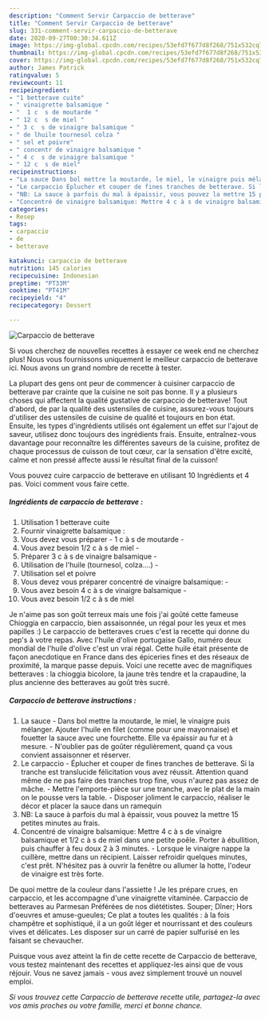 ```yaml
---
description: "Comment Servir Carpaccio de betterave"
title: "Comment Servir Carpaccio de betterave"
slug: 331-comment-servir-carpaccio-de-betterave
date: 2020-09-27T00:30:34.611Z
image: https://img-global.cpcdn.com/recipes/53efd7f677d8f268/751x532cq70/carpaccio-de-betterave-photo-principale-de-la-recette.jpg
thumbnail: https://img-global.cpcdn.com/recipes/53efd7f677d8f268/751x532cq70/carpaccio-de-betterave-photo-principale-de-la-recette.jpg
cover: https://img-global.cpcdn.com/recipes/53efd7f677d8f268/751x532cq70/carpaccio-de-betterave-photo-principale-de-la-recette.jpg
author: James Patrick
ratingvalue: 5
reviewcount: 11
recipeingredient:
- "1 betterave cuite"
- " vinaigrette balsamique "
- "  1 c  s de moutarde "
- " 12 c  s de miel "
- " 3 c  s de vinaigre balsamique "
- " de lhuile tournesol colza "
- " sel et poivre"
- " concentr de vinaigre balsamique "
- " 4 c  s de vinaigre balsamique "
- " 12 c  s de miel"
recipeinstructions:
- "La sauce Dans bol mettre la moutarde, le miel, le vinaigre puis mélanger. Ajouter l&#39;huile en filet (comme pour une mayonnaise) et fouetter la sauce avec une fourchette. Elle va épaissir au fur et à mesure. N&#39;oublier pas de goûter régulièrement, quand ça vous convient assaisonner et réserver."
- "Le carpaccio Éplucher et couper de fines tranches de betterave. Si la tranche est translucide félicitation vous avez réussit. Attention quand même de ne pas faire des tranches trop fine, vous n&#39;aurez pas assez de mâche. Mettre l&#39;emporte-pièce sur une tranche, avec le plat de la main on le pousse vers la table. Disposer joliment le carpaccio, réaliser le décor et placer la sauce dans un ramequin"
- "NB: La sauce à parfois du mal à épaissir, vous pouvez la mettre 15 petites minutes au frais."
- "Concentré de vinaigre balsamique: Mettre 4 c à s de vinaigre balsamique et 1/2 c à s de miel dans une petite poêle. Porter à ébullition, puis chauffer à feu doux 2 à 3 minutes. Lorsque le vinaigre nappe la cuillère, mettre dans un récipient. Laisser refroidir quelques minutes, c&#39;est prêt. N&#39;hésitez pas à ouvrir la fenêtre ou allumer la hotte, l&#39;odeur de vinaigre est très forte."
categories:
- Resep
tags:
- carpaccio
- de
- betterave

katakunci: carpaccio de betterave 
nutrition: 145 calories
recipecuisine: Indonesian
preptime: "PT33M"
cooktime: "PT41M"
recipeyield: "4"
recipecategory: Dessert

---
```



![Carpaccio de betterave](https://img-global.cpcdn.com/recipes/53efd7f677d8f268/751x532cq70/carpaccio-de-betterave-photo-principale-de-la-recette.jpg)

Si vous cherchez de nouvelles recettes à essayer ce week end ne cherchez plus! Nous vous fournissons uniquement le meilleur carpaccio de betterave ici. Nous avons un grand nombre de recette à tester.

La plupart des gens ont peur de commencer à cuisiner carpaccio de betterave par crainte que la cuisine ne soit pas bonne. Il y a plusieurs choses qui affectent la qualité gustative de carpaccio de betterave! Tout d'abord, de par la qualité des ustensiles de cuisine, assurez-vous toujours d'utiliser des ustensiles de cuisine de qualité et toujours en bon état. Ensuite, les types d'ingrédients utilisés ont également un effet sur l'ajout de saveur, utilisez donc toujours des ingrédients frais. Ensuite, entraînez-vous davantage pour reconnaître les différentes saveurs de la cuisine, profitez de chaque processus de cuisson de tout cœur, car la sensation d'être excité, calme et non pressé affecte aussi le résultat final de la cuisson!

<!--inarticleads1-->

Vous pouvez cuire carpaccio de betterave en utilisant 10 Ingrédients et 4 pas. Voici comment vous faire cette.

##### Ingrédients de carpaccio de betterave :

1. Utilisation 1 betterave cuite
1. Fournir  vinaigrette balsamique :
1. Vous devez vous préparer  - 1 c à s de moutarde -
1. Vous avez besoin  1/2 c à s de miel -
1. Préparer  3 c à s de vinaigre balsamique -
1. Utilisation  de l&#39;huile (tournesol, colza....) -
1. Utilisation  sel et poivre
1. Vous devez vous préparer  concentré de vinaigre balsamique: -
1. Vous avez besoin  4 c à s de vinaigre balsamique -
1. Vous avez besoin  1/2 c à s de miel


Je n&#39;aime pas son goût terreux mais une fois j&#39;ai goûté cette fameuse Chioggia en carpaccio, bien assaisonnée, un régal pour les yeux et mes papilles :) Le carpaccio de betteraves crues c&#39;est la recette qui donne du pep&#39;s à votre repas. Avec l&#39;huile d&#39;olive portugaise Gallo, numéro deux mondial de l&#39;huile d&#39;olive c&#39;est un vrai régal. Cette huile était présente de façon anecdotique en France dans des épiceries fines et des réseaux de proximité, la marque passe depuis. Voici une recette avec de magnifiques betteraves : la chioggia bicolore, la jaune très tendre et la crapaudine, la plus ancienne des betteraves au goût très sucré. 

<!--inarticleads2-->

##### Carpaccio de betterave instructions :

1. La sauce - Dans bol mettre la moutarde, le miel, le vinaigre puis mélanger. Ajouter l&#39;huile en filet (comme pour une mayonnaise) et fouetter la sauce avec une fourchette. Elle va épaissir au fur et à mesure. - N&#39;oublier pas de goûter régulièrement, quand ça vous convient assaisonner et réserver.
1. Le carpaccio - Éplucher et couper de fines tranches de betterave. Si la tranche est translucide félicitation vous avez réussit. Attention quand même de ne pas faire des tranches trop fine, vous n&#39;aurez pas assez de mâche. - Mettre l&#39;emporte-pièce sur une tranche, avec le plat de la main on le pousse vers la table. - Disposer joliment le carpaccio, réaliser le décor et placer la sauce dans un ramequin
1. NB: La sauce à parfois du mal à épaissir, vous pouvez la mettre 15 petites minutes au frais.
1. Concentré de vinaigre balsamique: Mettre 4 c à s de vinaigre balsamique et 1/2 c à s de miel dans une petite poêle. Porter à ébullition, puis chauffer à feu doux 2 à 3 minutes. - Lorsque le vinaigre nappe la cuillère, mettre dans un récipient. Laisser refroidir quelques minutes, c&#39;est prêt. N&#39;hésitez pas à ouvrir la fenêtre ou allumer la hotte, l&#39;odeur de vinaigre est très forte.


De quoi mettre de la couleur dans l&#39;assiette ! Je les prépare crues, en carpaccio, et les accompagne d&#39;une vinaigrette vitaminée. Carpaccio de betteraves au Parmesan Préférées de nos diététistes. Souper; Dîner; Hors d&#39;oeuvres et amuse-gueules; Ce plat a toutes les qualités : à la fois champêtre et sophistiqué, il a un goût léger et nourrissant et des couleurs vives et délicates. Les disposer sur un carré de papier sulfurisé en les faisant se chevaucher. 

<!--inarticleads1-->

<p>
Puisque vous avez atteint la fin de cette recette de Carpaccio de betterave, vous testez maintenant des recettes et appliquez-les ainsi que de vous réjouir. Vous ne savez jamais - vous avez simplement trouvé un nouvel emploi.
</p>

<p>
<i>Si vous trouvez cette Carpaccio de betterave recette utile, partagez-la avec vos amis proches ou votre famille, merci et bonne chance.</i>
</p>
